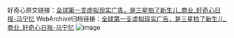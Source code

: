 好奇心原文链接：[全球第一支虚拟现实广告，是三星拍了新生儿_商业_好奇心日报-马宁忆](https://www.qdaily.com/articles/7648.html)
WebArchive归档链接：[全球第一支虚拟现实广告，是三星拍了新生儿_商业_好奇心日报-马宁忆](http://web.archive.org/web/20190623172544/https://www.qdaily.com/articles/7648.html)
![image](http://ww3.sinaimg.cn/large/007d5XDply1g3wjn2s7i6j30u02s6u0r)